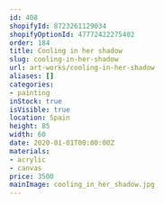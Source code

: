 ```yaml
---
id: 408
shopifyId: 8723261129034
shopifyOptionId: 47772422275402
order: 184
title: Cooling in her shadow
slug: cooling-in-her-shadow
url: art-works/cooling-in-her-shadow
aliases: []
categories:
- painting
inStock: true
isVisible: true
location: Spain
height: 85
width: 60
date: 2020-01-01T00:00:00Z
materials:
- acrylic
- canvas
price: 3500
mainImage: cooling_in_her_shadow.jpg
---
```


